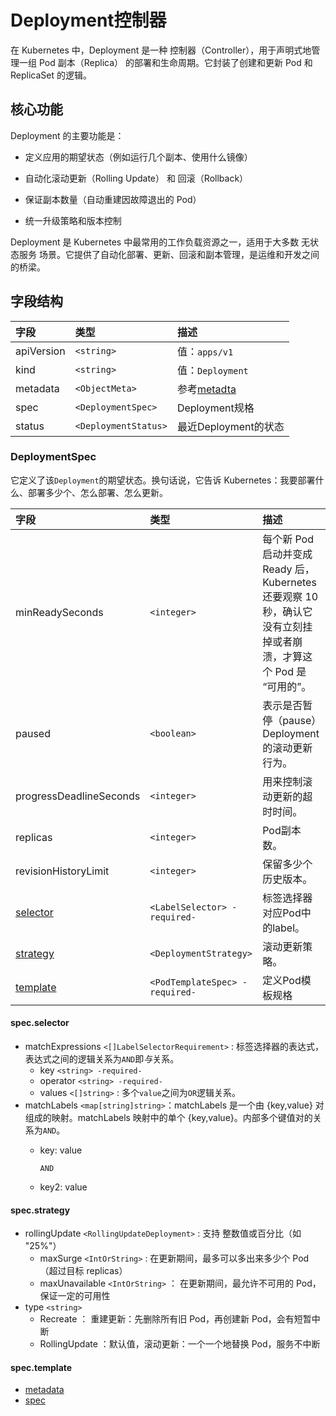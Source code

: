 # Deployment控制器

在 Kubernetes 中，Deployment 是一种 控制器（Controller），用于声明式地管理一组 Pod 副本（Replica） 的部署和生命周期。它封装了创建和更新 Pod 和 ReplicaSet 的逻辑。

## 核心功能

Deployment 的主要功能是：

- 定义应用的期望状态（例如运行几个副本、使用什么镜像）

- 自动化滚动更新（Rolling Update） 和 回滚（Rollback）

- 保证副本数量（自动重建因故障退出的 Pod）

- 统一升级策略和版本控制

Deployment 是 Kubernetes 中最常用的工作负载资源之一，适用于大多数 无状态服务 场景。它提供了自动化部署、更新、回滚和副本管理，是运维和开发之间的桥梁。

## 字段结构

|字段|类型|描述|
|:---|:---|:---|
|apiVersion|`<string>` |值：`apps/v1` |
|kind|`<string>` |值：`Deployment` |
|metadata |`<ObjectMeta>`|参考[metadta](/kubernetes/explain/Pod.md#metadata)|
|spec|`<DeploymentSpec>`|Deployment规格|
|status|`<DeploymentStatus>`|最近Deployment的状态 |

### DeploymentSpec

它定义了该`Deployment`的期望状态。换句话说，它告诉 Kubernetes：我要部署什么、部署多少个、怎么部署、怎么更新。

|      字段     |         类型       |                                             描述                                                 |
|:--------------|:------------------|:-------------------------------------------------------------------------------------------------|
|minReadySeconds|`<integer>`|每个新 Pod 启动并变成 Ready 后，Kubernetes 还要观察 10 秒，确认它没有立刻挂掉或者崩溃，才算这个 Pod 是 “可用的”。|
|paused|`<boolean>`|表示是否暂停（pause）Deployment 的滚动更新行为。|
|progressDeadlineSeconds|`<integer>`|用来控制滚动更新的超时时间。|
|replicas|`<integer>`|Pod副本数。|
|revisionHistoryLimit|`<integer>`|保留多少个历史版本。|
|[selector](/kubernetes/explain/Controller/deployment.md#specselector)|`<LabelSelector> -required-`|标签选择器对应Pod中的label。|
|[strategy](/kubernetes/explain/Controller/deployment.md#specstrategy)|`<DeploymentStrategy>`|滚动更新策略。|
|[template](/kubernetes/explain/Controller/deployment.md#spectemplate)|`<PodTemplateSpec> -required-`|定义Pod模板规格|

#### spec.selector

- matchExpressions      `<[]LabelSelectorRequirement>` : 标签选择器的表达式，表达式之间的逻辑关系为`AND`即*与*关系。
  - key   `<string> -required-`
  - operator      `<string> -required-`
  - values        `<[]string>` : 多个`value`之间为`OR`逻辑关系。
- matchLabels   `<map[string]string>`：matchLabels 是一个由 {key,value} 对组成的映射。matchLabels 映射中的单个 {key,value}。内部多个键值对的关系为`AND`。
  - key: value

    `AND`

  - key2: value

#### spec.strategy

- rollingUpdate `<RollingUpdateDeployment>` : 支持 整数值或百分比（如 "25%"）
  - maxSurge `<IntOrString>` : 在更新期间，最多可以多出来多少个 Pod（超过目标 replicas）
  - maxUnavailable `<IntOrString>` ： 在更新期间，最允许不可用的 Pod，保证一定的可用性
- type  `<string>`
  - Recreate ： 重建更新：先删除所有旧 Pod，再创建新 Pod，会有短暂中断
  - RollingUpdate ：默认值，滚动更新：一个一个地替换 Pod，服务不中断

#### spec.template

- [metadata](/kubernetes/explain/Pod.md#metadata)
- [spec](/kubernetes/explain/Pod.md#spec)